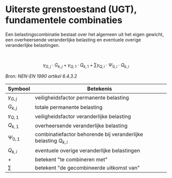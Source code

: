 # Uiterste grenstoestand (UGT), fundamentele combinaties

Een belastingscombinatie bestaat over het algemeen uit het eigen gewicht, een overheersende veranderlijke belasting en eventuele overige veranderlijke belastingen. 

<br>

$$
\gamma_{G,j} \cdot G_{k,j} + \gamma_{Q,1} \cdot Q_{k,1} + \sum \gamma_{Q,i} \cdot \Psi_{0,i} \cdot Q_{k,i}
$$

*Bron: NEN-EN 1990 artikel 6.4.3.2* 

| Symbool        | Betekenis                                       |
|----------------|-------------------------------------------------|
| $\gamma_{G,j}$ | veiligheidsfactor permanente belasting   |
| $G_{k,j}$     | totale permanente belasting               |
| $\gamma_{Q,1}$ | veiligheidsfactor veranderlijke belasting  |
| $Q_{k,1}$     | overheersende veranderlijke belasting      |
| $\Psi_{0,1}$  | combinatiefactor behorende bij veranderlijke belasting $Q_{k,i}$ |
| $Q_{k,i}$     | eventuele overige veranderlijke belastingen |
| $+$                  | betekent "te combineren met"               |
| $\sum$      | betekent "de gecombineerde uitkomst van"   |

